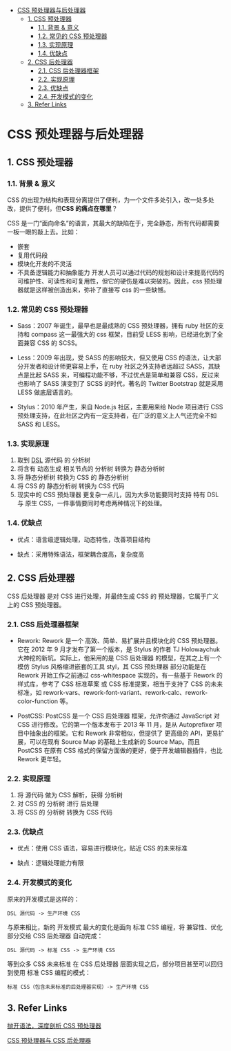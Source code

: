 - [CSS 预处理器与后处理器](#css-%E9%A2%84%E5%A4%84%E7%90%86%E5%99%A8%E4%B8%8E%E5%90%8E%E5%A4%84%E7%90%86%E5%99%A8)
  - [1. CSS 预处理器](#1-css-%E9%A2%84%E5%A4%84%E7%90%86%E5%99%A8)
    - [1.1. 背景 & 意义](#11-%E8%83%8C%E6%99%AF-%E6%84%8F%E4%B9%89)
    - [1.2. 常见的 CSS 预处理器](#12-%E5%B8%B8%E8%A7%81%E7%9A%84-css-%E9%A2%84%E5%A4%84%E7%90%86%E5%99%A8)
    - [1.3. 实现原理](#13-%E5%AE%9E%E7%8E%B0%E5%8E%9F%E7%90%86)
    - [1.4. 优缺点](#14-%E4%BC%98%E7%BC%BA%E7%82%B9)
  - [2. CSS 后处理器](#2-css-%E5%90%8E%E5%A4%84%E7%90%86%E5%99%A8)
    - [2.1. CSS 后处理器框架](#21-css-%E5%90%8E%E5%A4%84%E7%90%86%E5%99%A8%E6%A1%86%E6%9E%B6)
    - [2.2. 实现原理](#22-%E5%AE%9E%E7%8E%B0%E5%8E%9F%E7%90%86)
    - [2.3. 优缺点](#23-%E4%BC%98%E7%BC%BA%E7%82%B9)
    - [2.4. 开发模式的变化](#24-%E5%BC%80%E5%8F%91%E6%A8%A1%E5%BC%8F%E7%9A%84%E5%8F%98%E5%8C%96)
  - [3. Refer Links](#3-refer-links)

# CSS 预处理器与后处理器

## 1. CSS 预处理器

### 1.1. 背景 & 意义

CSS 的出现为结构和表现分离提供了便利，为一个文件多处引入，改一处多处改，提供了便利，但**CSS 的痛点在哪里**？

CSS 是一门“面向命名”的语言，其最大的缺陷在于，完全静态，所有代码都需要一板一眼的敲上去。比如：
- 嵌套
- 复用代码段
- 模块化开发的不灵活
- 不具备逻辑能力和抽象能力
开发人员可以通过代码的规划和设计来提高代码的可维护性、可读性和可复用性，但它的硬伤是难以突破的。因此，css 预处理器就是这样被创造出来，弥补了直接写 css 的一些缺憾。

### 1.2. 常见的 CSS 预处理器

- Sass：2007 年诞生，最早也是最成熟的 CSS 预处理器，拥有 ruby 社区的支持和 compass 这一最强大的 css 框架，目前受 LESS 影响，已经进化到了全面兼容 CSS 的 SCSS。

- Less：2009 年出现，受 SASS 的影响较大，但又使用 CSS 的语法，让大部分开发者和设计师更容易上手，在 ruby 社区之外支持者远超过 SASS，其缺点是比起 SASS 来，可编程功能不够，不过优点是简单和兼容 CSS，反过来也影响了 SASS 演变到了 SCSS 的时代，著名的 Twitter Bootstrap 就是采用 LESS 做底层语言的。

- Stylus：2010 年产生，来自 Node.js 社区，主要用来给 Node 项目进行 CSS 预处理支持，在此社区之内有一定支持者，在广泛的意义上人气还完全不如 SASS 和 LESS。

### 1.3. 实现原理

1. 取到 [DSL](https://en.wikipedia.org/wiki/Domain-specific_language) 源代码 的 分析树
1. 将含有 动态生成 相关节点的 分析树 转换为 静态分析树
1. 将 静态分析树 转换为 CSS 的 静态分析树
1. 将 CSS 的 静态分析树 转换为 CSS 代码
1. 现实中的 CSS 预处理器 更复杂一点儿，因为大多功能要同时支持 特有 DSL 与 原生 CSS，一件事情要同时考虑两种情况下的处理。

### 1.4. 优缺点

- 优点：语言级逻辑处理，动态特性，改善项目结构

- 缺点：采用特殊语法，框架耦合度高，复杂度高

## 2. CSS 后处理器

CSS 后处理器 是对 CSS 进行处理，并最终生成 CSS 的 预处理器，它属于广义上的 CSS 预处理器。

### 2.1. CSS 后处理器框架

- Rework: Rework 是一个 高效、简单、易扩展并且模块化的 CSS 预处理器。它在 2012 年 9 月才发布了第一个版本，是 Stylus 的作者 TJ Holowaychuk 大神挖的新坑。实际上，他采用的是 CSS 后处理器 的模型，在其之上有一个模仿 Stylus 风格缩进嵌套的工具 styl，其 CSS 预处理器 部分功能是在 Rework 开始工作之前通过 css-whitespace 实现的。有一些基于 Rework 的样式库，参考了 CSS 标准草案 或 CSS 标准提案，相当于支持了 CSS 的未来标准，如 rework-vars、rework-font-variant、rework-calc、rework-color-function 等。

- PostCSS: PostCSS 是一个 CSS 后处理器 框架，允许你通过 JavaScript 对 CSS 进行修改。它的第一个版本发布于 2013 年 11 月，是从 Autoprefixer 项目中抽象出的框架。它和 Rework 非常相似，但提供了 更高级的 API，更易扩展，可以在现有 Source Map 的基础上生成新的 Source Map。而且 PostCSS 在原有 CSS 格式的保留方面做的更好，便于开发编辑器插件，也比 Rework 更年轻。

### 2.2. 实现原理

1. 将 源代码 做为 CSS 解析，获得 分析树
1. 对 CSS 的 分析树 进行 后处理
1. 将 CSS 的 分析树 转换为 CSS 代码

### 2.3. 优缺点

- 优点：使用 CSS 语法，容易进行模块化，贴近 CSS 的未来标准

- 缺点：逻辑处理能力有限

### 2.4. 开发模式的变化

原来的开发模式是这样的：
```
DSL 源代码 -> 生产环境 CSS
```
与原来相比，新的 开发模式 最大的变化是面向 标准 CSS 编程，将 兼容性、优化 部分交给 CSS 后处理器 自动完成：
```
DSL 源代码 -> 标准 CSS -> 生产环境 CSS
```
等到众多 CSS 未来标准 在 CSS 后处理器 层面实现之后，部分项目甚至可以回归到使用 标准 CSS 编程的模式：
```
标准 CSS（包含未来标准的后处理器实现）-> 生产环境 CSS
```

## 3. Refer Links

[抛开语法，深度剖析 CSS 预处理器](https://div.io/topic/1768)

[CSS 预处理器与 CSS 后处理器](http://caibaojian.com/css-processor.html)
